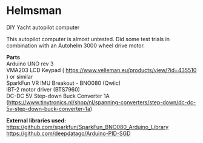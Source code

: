 # Helmsman
DIY Yacht autopilot computer
<p>
This autopilot computer is almost untested. Did some test trials in combination with an Autohelm 3000 wheel drive motor.
</p>

<b>Parts</b><br/>
Arduino UNO rev 3<br/>
VMA203 LCD Keypad ( https://www.velleman.eu/products/view/?id=435510 ) or similar <br/>
SparkFun VR IMU Breakout - BNO080 (Qwiic)<br/>
IBT-2 motor driver (BTS7960)<br/>
DC-DC 5V Step-down Buck Converter 1A (https://www.tinytronics.nl/shop/nl/spanning-converters/step-down/dc-dc-5v-step-down-buck-converter-1a)<br/>

<b>External libraries used: </b><br/>
https://github.com/sparkfun/SparkFun_BNO080_Arduino_Library<br/>
https://github.com/deepdatago/Arduino-PID-SGD<br/>
